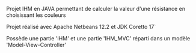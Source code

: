 Projet IHM en JAVA permettant de calculer la valeur d'une résistance en choisissant les couleurs

Projet réalisé avec Apache Netbeans 12.2 et JDK Coretto 17`

Possède une partie 'IHM' et une partie 'IHM_MVC' réparti dans un modèle 'Model-View-Controller'

